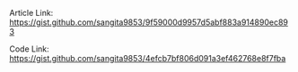 
Article Link: https://gist.github.com/sangita9853/9f59000d9957d5abf883a914890ec893

Code Link: https://gist.github.com/sangita9853/4efcb7bf806d091a3ef462768e8f7fba
